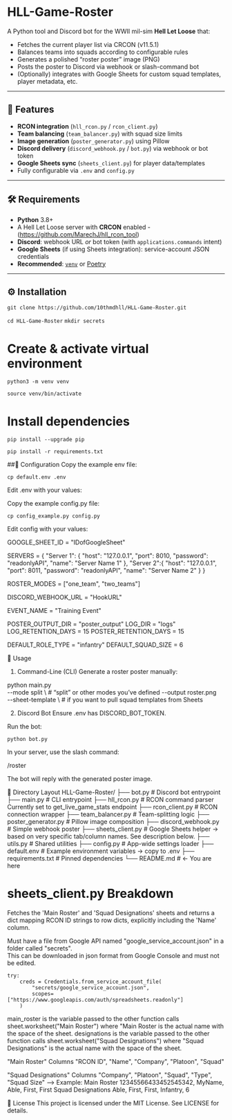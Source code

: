 # HLL-Game-Roster

A Python tool and Discord bot for the WWII mil-sim **Hell Let Loose** that:

- Fetches the current player list via CRCON (v11.5.1)  
- Balances teams into squads according to configurable rules  
- Generates a polished “roster poster” image (PNG)  
- Posts the poster to Discord via webhook or slash-command bot  
- (Optionally) integrates with Google Sheets for custom squad templates, player metadata, etc.

---

## 🚀 Features

- **RCON integration** (`hll_rcon.py` / `rcon_client.py`)  
- **Team balancing** (`team_balancer.py`) with squad size limits  
- **Image generation** (`poster_generator.py`) using Pillow  
- **Discord delivery** (`discord_webhook.py` / `bot.py`) via webhook or bot token  
- **Google Sheets sync** (`sheets_client.py`) for player data/templates  
- Fully configurable via `.env` and `config.py`

---

## 🛠️ Requirements

- **Python** 3.8+  
- A Hell Let Loose server with **CRCON** enabled - (https://github.com/MarechJ/hll_rcon_tool)
- **Discord**: webhook URL _or_ bot token (with `applications.commands` intent)  
- **Google Sheets** (if using Sheets integration): service-account JSON credentials  
- **Recommended**: [`venv`](https://docs.python.org/3/library/venv.html) or [Poetry](https://python-poetry.org/)

---

## ⚙️ Installation

`git clone https://github.com/10thmdhll/HLL-Game-Roster.git`

`cd HLL-Game-Roster`
`mkdir secrets`

# Create & activate virtual environment
`python3 -m venv venv`

`source venv/bin/activate`

# Install dependencies
`pip install --upgrade pip`

`pip install -r requirements.txt`

##📝 Configuration
Copy the example env file:

`cp default.env .env`

Edit .env with your values:

Copy the example config.py file:

`cp config_example.py config.py`

Edit config with your values:

GOOGLE_SHEET_ID = "IDofGoogleSheet"

SERVERS = {
    "Server 1": {
        "host": "127.0.0.1",
        "port": 8010,
        "password": "readonlyAPI",
        "name": "Server Name 1"
    },
    "Server 2":{
        "host": "127.0.0.1",
        "port": 8011,
        "password": "readonlyAPI",
        "name": "Server Name 2"
    }
}

ROSTER_MODES = ["one_team", "two_teams"]

DISCORD_WEBHOOK_URL = "HookURL"

EVENT_NAME = "Training Event"

POSTER_OUTPUT_DIR = "poster_output"
LOG_DIR = "logs"
LOG_RETENTION_DAYS = 15
POSTER_RETENTION_DAYS = 15

DEFAULT_ROLE_TYPE = "infantry"
DEFAULT_SQUAD_SIZE = 6


🚀 Usage
1. Command-Line (CLI)
Generate a roster poster manually:

python main.py \
  --mode split       \ # “split” or other modes you’ve defined
  --output roster.png \
  --sheet-template   \ # if you want to pull squad templates from Sheets

2. Discord Bot
Ensure .env has DISCORD_BOT_TOKEN.

Run the bot:

`python bot.py`

In your server, use the slash command:

/roster

The bot will reply with the generated poster image.

📂 Directory Layout
HLL-Game-Roster/
├── bot.py                 # Discord bot entrypoint
├── main.py                # CLI entrypoint
├── hll_rcon.py            # RCON command parser  Currently set to get_live_game_stats endpoint
├── rcon_client.py         # RCON connection wrapper
├── team_balancer.py       # Team-splitting logic
├── poster_generator.py    # Pillow image composition
├── discord_webhook.py     # Simple webhook poster
├── sheets_client.py       # Google Sheets helper -> based on very specific tab/column names.  See description below.
├── utils.py               # Shared utilities
├── config.py              # App-wide settings loader
├── default.env            # Example environment variables -> copy to .env
├── requirements.txt       # Pinned dependencies
└── README.md              # ← You are here

# sheets_client.py Breakdown
Fetches the 'Main Roster' and 'Squad Designations' sheets and returns a dict mapping RCON ID strings to row dicts,
explicitly including the 'Name' column.

Must have a file from Google API named "google_service_account.json" in a folder called "secrets".  
This can be downloaded in json format from Google Console and must not be edited.

    try:
        creds = Credentials.from_service_account_file(
            "secrets/google_service_account.json",
            scopes=["https://www.googleapis.com/auth/spreadsheets.readonly"]
        )

main_roster is the variable passed to the other function calls
sheet.worksheet("Main Roster") where "Main Roster is the actual name with the space of the sheet.
designations is the variable passed to the other function calls
sheet.worksheet("Squad Designations") where "Squad Designations" is the actual name with the space of the sheet.

"Main Roster" Columns
"RCON ID", "Name", "Company", "Platoon", "Squad"

"Squad Designations" Columns
"Company", "Platoon", "Squad", "Type", "Squad Size"
--> Example:  Main Roster   		12345566433452545342, MyName, Able, First, First
			  Squad Designations	Able, First, First, Infantry, 6

📄 License
This project is licensed under the MIT License. See LICENSE for details.